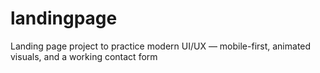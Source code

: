 # landingpage
Landing page project to practice modern UI/UX — mobile-first, animated visuals, and a working contact form
